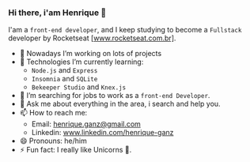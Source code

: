 ### Hi there, i'am Henrique 👋

I'am a `front-end developer`, and I keep studying to become a `Fullstack` developer by Rocketseat [www.rocketseat.com.br].

- 🔭 Nowadays I’m working on lots of projects 
- 🌱 Technologies I’m currently learning:
     - `Node.js` and `Express`
     - `Insomnia` and `SQLite`
     - `Bekeeper Studio` and `Knex.js` 
- 🤔 I’m searching for jobs to work as a `front-end Developer`.
- 💬 Ask me about everything in the area, i search and help you.
- 📫 How to reach me:
     - Email: henrique.ganz@gmail.com
     - Linkedin: www.linkedin.com/henrique-ganz
- 😄 Pronouns: he/him
- ⚡ Fun fact: I really like Unicorns 🦄.
